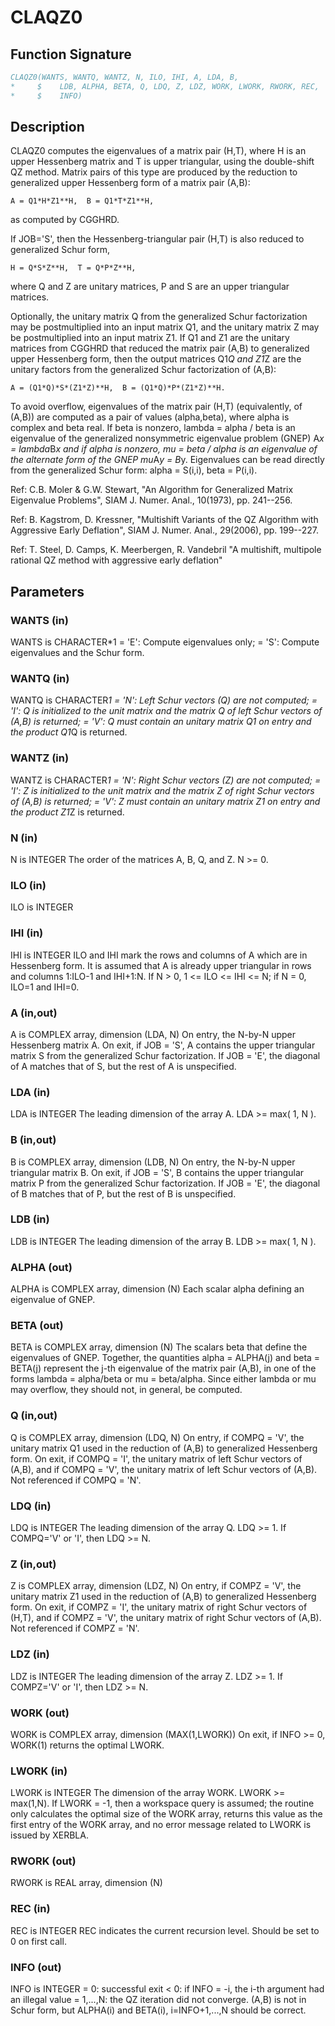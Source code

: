 # CLAQZ0

## Function Signature

```fortran
CLAQZ0(WANTS, WANTQ, WANTZ, N, ILO, IHI, A, LDA, B,
*     $    LDB, ALPHA, BETA, Q, LDQ, Z, LDZ, WORK, LWORK, RWORK, REC,
*     $    INFO)
```

## Description


 CLAQZ0 computes the eigenvalues of a matrix pair (H,T),
 where H is an upper Hessenberg matrix and T is upper triangular,
 using the double-shift QZ method.
 Matrix pairs of this type are produced by the reduction to
 generalized upper Hessenberg form of a matrix pair (A,B):

    A = Q1*H*Z1**H,  B = Q1*T*Z1**H,

 as computed by CGGHRD.

 If JOB='S', then the Hessenberg-triangular pair (H,T) is
 also reduced to generalized Schur form,

    H = Q*S*Z**H,  T = Q*P*Z**H,

 where Q and Z are unitary matrices, P and S are an upper triangular
 matrices.

 Optionally, the unitary matrix Q from the generalized Schur
 factorization may be postmultiplied into an input matrix Q1, and the
 unitary matrix Z may be postmultiplied into an input matrix Z1.
 If Q1 and Z1 are the unitary matrices from CGGHRD that reduced
 the matrix pair (A,B) to generalized upper Hessenberg form, then the
 output matrices Q1*Q and Z1*Z are the unitary factors from the
 generalized Schur factorization of (A,B):

    A = (Q1*Q)*S*(Z1*Z)**H,  B = (Q1*Q)*P*(Z1*Z)**H.

 To avoid overflow, eigenvalues of the matrix pair (H,T) (equivalently,
 of (A,B)) are computed as a pair of values (alpha,beta), where alpha is
 complex and beta real.
 If beta is nonzero, lambda = alpha / beta is an eigenvalue of the
 generalized nonsymmetric eigenvalue problem (GNEP)
    A*x = lambda*B*x
 and if alpha is nonzero, mu = beta / alpha is an eigenvalue of the
 alternate form of the GNEP
    mu*A*y = B*y.
 Eigenvalues can be read directly from the generalized Schur
 form:
   alpha = S(i,i), beta = P(i,i).

 Ref: C.B. Moler & G.W. Stewart, "An Algorithm for Generalized Matrix
      Eigenvalue Problems", SIAM J. Numer. Anal., 10(1973),
      pp. 241--256.

 Ref: B. Kagstrom, D. Kressner, "Multishift Variants of the QZ
      Algorithm with Aggressive Early Deflation", SIAM J. Numer.
      Anal., 29(2006), pp. 199--227.

 Ref: T. Steel, D. Camps, K. Meerbergen, R. Vandebril "A multishift,
      multipole rational QZ method with aggressive early deflation"

## Parameters

### WANTS (in)

WANTS is CHARACTER*1 = 'E': Compute eigenvalues only; = 'S': Compute eigenvalues and the Schur form.

### WANTQ (in)

WANTQ is CHARACTER*1 = 'N': Left Schur vectors (Q) are not computed; = 'I': Q is initialized to the unit matrix and the matrix Q of left Schur vectors of (A,B) is returned; = 'V': Q must contain an unitary matrix Q1 on entry and the product Q1*Q is returned.

### WANTZ (in)

WANTZ is CHARACTER*1 = 'N': Right Schur vectors (Z) are not computed; = 'I': Z is initialized to the unit matrix and the matrix Z of right Schur vectors of (A,B) is returned; = 'V': Z must contain an unitary matrix Z1 on entry and the product Z1*Z is returned.

### N (in)

N is INTEGER The order of the matrices A, B, Q, and Z. N >= 0.

### ILO (in)

ILO is INTEGER

### IHI (in)

IHI is INTEGER ILO and IHI mark the rows and columns of A which are in Hessenberg form. It is assumed that A is already upper triangular in rows and columns 1:ILO-1 and IHI+1:N. If N > 0, 1 <= ILO <= IHI <= N; if N = 0, ILO=1 and IHI=0.

### A (in,out)

A is COMPLEX array, dimension (LDA, N) On entry, the N-by-N upper Hessenberg matrix A. On exit, if JOB = 'S', A contains the upper triangular matrix S from the generalized Schur factorization. If JOB = 'E', the diagonal of A matches that of S, but the rest of A is unspecified.

### LDA (in)

LDA is INTEGER The leading dimension of the array A. LDA >= max( 1, N ).

### B (in,out)

B is COMPLEX array, dimension (LDB, N) On entry, the N-by-N upper triangular matrix B. On exit, if JOB = 'S', B contains the upper triangular matrix P from the generalized Schur factorization. If JOB = 'E', the diagonal of B matches that of P, but the rest of B is unspecified.

### LDB (in)

LDB is INTEGER The leading dimension of the array B. LDB >= max( 1, N ).

### ALPHA (out)

ALPHA is COMPLEX array, dimension (N) Each scalar alpha defining an eigenvalue of GNEP.

### BETA (out)

BETA is COMPLEX array, dimension (N) The scalars beta that define the eigenvalues of GNEP. Together, the quantities alpha = ALPHA(j) and beta = BETA(j) represent the j-th eigenvalue of the matrix pair (A,B), in one of the forms lambda = alpha/beta or mu = beta/alpha. Since either lambda or mu may overflow, they should not, in general, be computed.

### Q (in,out)

Q is COMPLEX array, dimension (LDQ, N) On entry, if COMPQ = 'V', the unitary matrix Q1 used in the reduction of (A,B) to generalized Hessenberg form. On exit, if COMPQ = 'I', the unitary matrix of left Schur vectors of (A,B), and if COMPQ = 'V', the unitary matrix of left Schur vectors of (A,B). Not referenced if COMPQ = 'N'.

### LDQ (in)

LDQ is INTEGER The leading dimension of the array Q. LDQ >= 1. If COMPQ='V' or 'I', then LDQ >= N.

### Z (in,out)

Z is COMPLEX array, dimension (LDZ, N) On entry, if COMPZ = 'V', the unitary matrix Z1 used in the reduction of (A,B) to generalized Hessenberg form. On exit, if COMPZ = 'I', the unitary matrix of right Schur vectors of (H,T), and if COMPZ = 'V', the unitary matrix of right Schur vectors of (A,B). Not referenced if COMPZ = 'N'.

### LDZ (in)

LDZ is INTEGER The leading dimension of the array Z. LDZ >= 1. If COMPZ='V' or 'I', then LDZ >= N.

### WORK (out)

WORK is COMPLEX array, dimension (MAX(1,LWORK)) On exit, if INFO >= 0, WORK(1) returns the optimal LWORK.

### LWORK (in)

LWORK is INTEGER The dimension of the array WORK. LWORK >= max(1,N). If LWORK = -1, then a workspace query is assumed; the routine only calculates the optimal size of the WORK array, returns this value as the first entry of the WORK array, and no error message related to LWORK is issued by XERBLA.

### RWORK (out)

RWORK is REAL array, dimension (N)

### REC (in)

REC is INTEGER REC indicates the current recursion level. Should be set to 0 on first call.

### INFO (out)

INFO is INTEGER = 0: successful exit < 0: if INFO = -i, the i-th argument had an illegal value = 1,...,N: the QZ iteration did not converge. (A,B) is not in Schur form, but ALPHA(i) and BETA(i), i=INFO+1,...,N should be correct.

